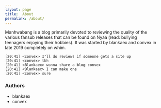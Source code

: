 ```yaml
---
layout: page
title:  About
permalink: /about/
---
```


Manhwabang is a blog primarily devoted to reviewing the quality of the various fansub releases that can be found on Nyaa (read: bullying teenagers enjoying their hobbies). It was started by blankaex and convex in late 2019 completely on whim.

```
[20:41] <convex> I'll do reviews if someone gets a site up
[20:41] <convex> tbh
[20:41] <Blankaex> wanna share a blog convex
[20:41] <Blankaex> I can make one
[20:41] <convex> sure
```

### Authors

* blankaex
* convex
